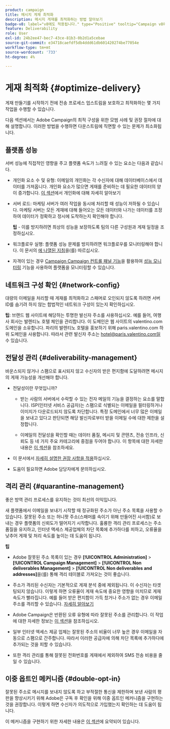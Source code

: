 ```yaml
---
product: campaign
title: 메시지 게재 최적화
description: 메시지 게재를 최적화하는 방법 알아보기
badge-v8: label="v8에도 적용됩니다." type="Positive" tooltip="Campaign v8에도 적용됩니다."
feature: Deliverability
role: User
exl-id: 24b2ee47-bec7-43ce-81b3-0b2d1a5cebae
source-git-commit: e34718caefdf5db4ddd61db601420274be77054e
workflow-type: tm+mt
source-wordcount: '733'
ht-degree: 4%

---
```


# 게재 최적화 {#optimize-delivery}

게재 만들기를 시작하기 전에 전송 프로세스 업스트림을 보호하고 최적화하는 몇 가지 작업을 수행할 수 있습니다.

다음 섹션에서는 Adobe Campaign의 최적 구성을 위한 모범 사례 및 권장 절차에 대해 설명합니다. 이러한 방법을 수행하면 다운스트림에 직면할 수 있는 문제가 최소화됩니다.

## 플랫폼 성능

서버 성능에 직접적인 영향을 주고 플랫폼 속도가 느려질 수 있는 요소는 다음과 같습니다.

* 개인화 요소 수 및 유형: 이메일의 개인화는 각 수신자에 대해 데이터베이스에서 데이터를 가져옵니다. 개인화 요소가 많으면 게재를 준비하는 데 필요한 데이터의 양이 증가합니다.  [이 섹션](about-personalization.md)에서 개인화에 대해 자세히 알아보기

* 서버 로드: 마케팅 서버가 여러 작업을 동시에 처리할 때 성능이 저하될 수 있습니다. 마케팅 서버는 모든 게재에 대해 들어오는 모든 데이터와 나가는 데이터를 조정하여 데이터가 정확하고 정시에 도착하는지 확인해야 합니다.

  **팁** - 이를 방지하려면 최상의 성능을 보장하도록 팀의 다른 구성원과 게재 일정을 조정하십시오.

* 워크플로우 실행: 플랫폼 성능 문제를 방지하려면 워크플로우를 모니터링해야 합니다. 이 문서의 [에 나열된 지침](../../workflow/using/workflow-best-practices.md#execution-and-performance)을(를) 따르십시오.

* 자격이 있는 경우 [Campaign Campaign 컨트롤 패널 기능](https://experienceleague.adobe.com/docs/control-panel/using/discover-control-panel/key-features.html?lang=ko)을 활용하여 [성능 모니터링](https://experienceleague.adobe.com/docs/control-panel/using/performance-monitoring/about-performance-monitoring.html?lang=ko) 기능을 사용하여 플랫폼을 모니터링할 수 있습니다.

## 네트워크 구성 확인 {#network-config}

대량의 이메일을 처리할 때 게재를 최적화하고 스패머로 오인되지 않도록 하려면 서버 ID를 숨기려 하지 않는 합법적인 네트워크 구성이 있는지 확인하십시오.

**팁**: 브랜드 웹 사이트에 해당하는 투명한 발신자 주소를 사용하십시오. 예를 들어, 여행사 회사는 발렌티노 호텔 체인을 관리합니다. 이 도메인은 웹 사이트의 valentino.com 도메인을 소유합니다. 파리의 발렌티노 호텔을 홍보하기 위해 paris.valentino.com 하위 도메인을 사용합니다. 따라서 관련 발신자 주소는 hotel@paris.valentino.com일 수 있습니다.

## 전달성 관리 {#deliverability-management}

바운스되지 않거나 스팸으로 표시되지 않고 수신자의 받은 편지함에 도달하려면 메시지의 게재 가능성을 개선해야 합니다.

* 전달성이란 무엇입니까?

   * 받는 사람의 서버에서 수락할 수 있는 전자 메일의 기능을 결정하는 요소를 말합니다. ISP(인터넷 서비스 공급자)는 스팸으로 식별되는 이메일을 필터링하거나 이미지가 다운로드되지 않도록 차단합니다. 특정 도메인에서 너무 많은 이메일을 보내고 있다고 판단되면 해당 발신자로부터 받을 이메일 수에 대한 제한을 설정합니다.

   * 이메일의 전달성을 확인할 때는 데이터 품질, 메시지 및 콘텐츠, 전송 인프라, 신뢰도 등 네 가지 주요 카테고리에 중점을 두어야 합니다. 이 항목에 대한 자세한 내용은 [이 섹션](about-deliverability.md)을 참조하세요.

* 이 문서에서 [자세히 설명한 권장 사항을 적용](about-deliverability.md)하십시오.

* 도움이 필요하면 Adobe 담당자에게 문의하십시오.

## 격리 관리 {#quarantine-management}

좋은 방역 관리 프로세스를 유지하는 것이 최선의 이익입니다.

새 플랫폼에서 이메일을 보내기 시작할 때 정규화된 주소가 아닌 주소 목록을 사용할 수 있습니다. 잘못된 주소 또는 허니팟 주소(스패머를 속이기 위해 만들어진 사서함)로 보내는 경우 플랫폼의 신뢰도가 떨어지기 시작합니다. 훌륭한 격리 관리 프로세스는 주소 품질을 유지하고, 인터넷 액세스 제공업체의 차단 목록에 추가하다를 피하고, 오류율을 낮추어 게재 및 처리 속도를 높이는 데 도움이 됩니다.

**팁**

* Adobe 잘못된 주소 목록이 있는 경우 **[!UICONTROL Administration]** > **[!UICONTROL Campaign Management]** > **[!UICONTROL Non deliverables Management]** > **[!UICONTROL Non deliverables and addresses]**&#x200B;을(를) 통해 격리 테이블로 가져오는 것이 좋습니다.

* 주소가 격리된 수신자는 기본적으로 게재 분석 중에 제외됩니다. 이 수신자는 타겟팅되지 않습니다. 이렇게 하면 오류율이 게재 속도에 중요한 영향을 미치므로 게재 속도가 빨라집니다. 예를 들어 받은 편지함이 가득 찼거나 주소가 없는 경우 이메일 주소를 격리할 수 있습니다. [자세히 알아보기](#identifying-quarantined-addresses-for-a-delivery)

* Adobe Campaign은 반환된 오류 유형에 따라 잘못된 주소를 관리합니다. 이 작업에 대한 자세한 정보는 [이 섹션](understanding-quarantine-management.md)을 참조하십시오.


* 일부 인터넷 액세스 제공 업체는 잘못된 주소의 비율이 너무 높은 경우 이메일을 자동으로 스팸으로 간주합니다. 따라서 이러한 공급자에 의해 차단 목록에 추가하다에 추가되는 것을 피할 수 있습니다.

* 또한 격리 관리를 통해 잘못된 전화번호를 게재에서 제외하여 SMS 전송 비용을 줄일 수 있습니다.

## 이중 옵트인 메커니즘 {#double-opt-in}

잘못된 주소로 메시지를 보내지 않도록 하고 부적절한 통신을 제한하며 보낸 사람의 평판을 향상시키기 위해 Adobe은 구독 후 확인을 위해 이중 옵트인 메커니즘을 구현하는 것을 권장합니다. 이렇게 하면 수신자가 의도적으로 가입했는지 확인하는 데 도움이 됩니다.

이 메커니즘을 구현하기 위한 자세한 내용은 [이 섹션](../../web/using/use-cases-web-forms.md)에 요약되어 있습니다.
